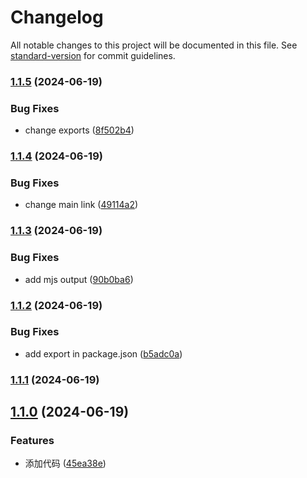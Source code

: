 # Changelog

All notable changes to this project will be documented in this file. See [standard-version](https://github.com/conventional-changelog/standard-version) for commit guidelines.

### [1.1.5](https://github.com/tedming9527/typeof/compare/v1.1.4...v1.1.5) (2024-06-19)


### Bug Fixes

* change exports ([8f502b4](https://github.com/tedming9527/typeof/commit/8f502b4b124df9b312b45a417f1b0b699adb27b5))

### [1.1.4](https://github.com/tedming9527/typeof/compare/v1.1.3...v1.1.4) (2024-06-19)


### Bug Fixes

* change main link ([49114a2](https://github.com/tedming9527/typeof/commit/49114a2a08de127744084e8695058e5e4c46441d))

### [1.1.3](https://github.com/tedming9527/typeof/compare/v1.1.2...v1.1.3) (2024-06-19)


### Bug Fixes

* add mjs output ([90b0ba6](https://github.com/tedming9527/typeof/commit/90b0ba6297feaeab835219dcfcd38994448ba08a))

### [1.1.2](https://github.com/tedming9527/typeof/compare/v1.1.1...v1.1.2) (2024-06-19)


### Bug Fixes

* add export in package.json ([b5adc0a](https://github.com/tedming9527/typeof/commit/b5adc0a79a72a15b744602fd48d28e9aafc0582e))

### [1.1.1](https://github.com/tedming9527/typeof/compare/v1.1.0...v1.1.1) (2024-06-19)

## [1.1.0](https://github.com/tedming9527/typeof/compare/v0.1.1...v1.1.0) (2024-06-19)


### Features

* 添加代码 ([45ea38e](https://github.com/tedming9527/typeof/commit/45ea38e848da665570093b5395bbdf8a41b247dc))
